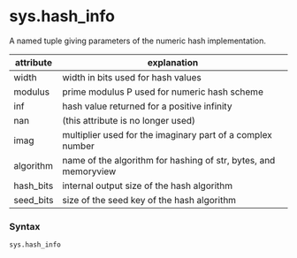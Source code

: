 # sys.hash_info

A named tuple giving parameters of the numeric hash implementation.

| attribute  | explanation                                                     |
| ---------- | --------------------------------------------------------------- |
| width      | width in bits used for hash values                              |
| modulus    | prime modulus P used for numeric hash scheme                    |
| inf        | hash value returned for a positive infinity                     |
| nan        | (this attribute is no longer used)                              |
| imag       | multiplier used for the imaginary part of a complex number      |
| algorithm  | name of the algorithm for hashing of str, bytes, and memoryview |
| hash_bits  | internal output size of the hash algorithm                      |
| seed_bits  | size of the seed key of the hash algorithm                      |

### Syntax

```python
sys.hash_info
```